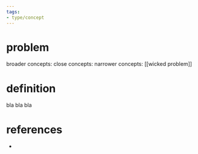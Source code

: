 ```yaml
---
tags:
- type/concept
---
```


# problem
broader concepts: 
close concepts: 
narrower concepts: [[wicked problem]]

# definition
bla bla bla

# references
* 
